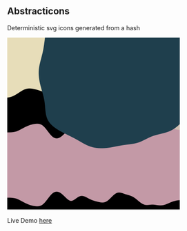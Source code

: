 ## Abstracticons

Deterministic svg icons generated from a hash

![abstracticon image](https://raw.githubusercontent.com/danielslatton/abstracticons/master/src/public/example.png)

Live Demo [here](https://danielslatton.github.io/abstracticons/)
